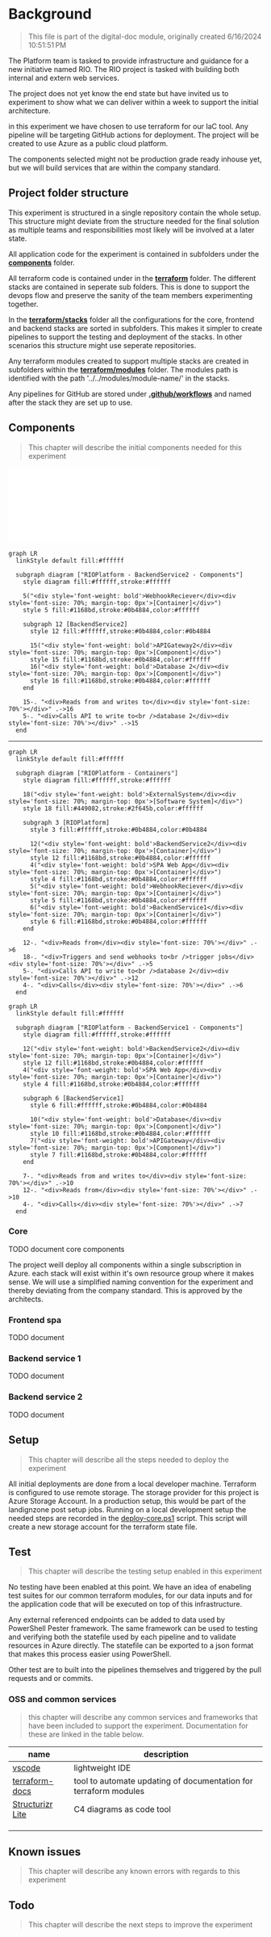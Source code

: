 # Background

> This file is part of the digital-doc module, originally created 6/16/2024 10:51:51 PM

The Platform team is tasked to provide infrastructure and guidance for a new initiative named RIO. The RIO project is tasked with building both internal and extern web services.

The project does not yet know the end state but have invited us to experiment to show what we can deliver within a week to support the initial architecture.

in this experiment we have chosen to use terraform for our IaC tool.
Any pipeline will be targeting GitHub actions for deployment.
The project will be created to use Azure as a public cloud platform.

The components selected might not be production grade ready inhouse yet, but we will build services that are within the company standard.

## Project folder structure

This experiment is structured in a single repository contain the whole setup. This structure might deviate from the structure needed for the final solution as multiple teams and responsibilities most likely will be involved at a later state.

All application code for the experiment is contained in subfolders under the [**components**](./components) folder.

All terraform code is contained under in the [**terraform**](./terraform) folder.
The different stacks are contained in seperate sub folders. This is done to support the devops flow and preserve the sanity of the team members experimenting together.

In the [**terraform/stacks**](./terraform/stacks/) folder all the configurations for the core, frontend and backend stacks are sorted in subfolders. This makes it simpler to create pipelines to support the testing and deployment of the stacks. In other scenarios this structure might use seperate repositories.

Any terraform modules created to support multiple stacks are created in subfolders within the [**terraform/modules**](./terraform/modules/) folder. The modules path is identified with the path '../../modules/module-name/' in the stacks.

Any pipelines for GitHub are stored under [**.github/workflows**](./.github/workflows/) and named after the stack they are set up to use.

## Components

> This chapter will describe the initial components needed for this experiment

![overview](./docs/mermaid/structurizr-Container-001.mmd)

```mermaid
graph LR
  linkStyle default fill:#ffffff

  subgraph diagram ["RIOPlatform - BackendService2 - Components"]
    style diagram fill:#ffffff,stroke:#ffffff

    5("<div style='font-weight: bold'>WebhookReciever</div><div style='font-size: 70%; margin-top: 0px'>[Container]</div>")
    style 5 fill:#1168bd,stroke:#0b4884,color:#ffffff

    subgraph 12 [BackendService2]
      style 12 fill:#ffffff,stroke:#0b4884,color:#0b4884

      15("<div style='font-weight: bold'>APIGateway2</div><div style='font-size: 70%; margin-top: 0px'>[Component]</div>")
      style 15 fill:#1168bd,stroke:#0b4884,color:#ffffff
      16("<div style='font-weight: bold'>Database 2</div><div style='font-size: 70%; margin-top: 0px'>[Component]</div>")
      style 16 fill:#1168bd,stroke:#0b4884,color:#ffffff
    end

    15-. "<div>Reads from and writes to</div><div style='font-size: 70%'></div>" .->16
    5-. "<div>Calls API to write to<br />database 2</div><div style='font-size: 70%'></div>" .->15
  end

```

----

```mermaid
graph LR
  linkStyle default fill:#ffffff

  subgraph diagram ["RIOPlatform - Containers"]
    style diagram fill:#ffffff,stroke:#ffffff

    18("<div style='font-weight: bold'>ExternalSystem</div><div style='font-size: 70%; margin-top: 0px'>[Software System]</div>")
    style 18 fill:#449082,stroke:#2f645b,color:#ffffff

    subgraph 3 [RIOPlatform]
      style 3 fill:#ffffff,stroke:#0b4884,color:#0b4884

      12("<div style='font-weight: bold'>BackendService2</div><div style='font-size: 70%; margin-top: 0px'>[Container]</div>")
      style 12 fill:#1168bd,stroke:#0b4884,color:#ffffff
      4("<div style='font-weight: bold'>SPA Web App</div><div style='font-size: 70%; margin-top: 0px'>[Container]</div>")
      style 4 fill:#1168bd,stroke:#0b4884,color:#ffffff
      5("<div style='font-weight: bold'>WebhookReciever</div><div style='font-size: 70%; margin-top: 0px'>[Container]</div>")
      style 5 fill:#1168bd,stroke:#0b4884,color:#ffffff
      6("<div style='font-weight: bold'>BackendService1</div><div style='font-size: 70%; margin-top: 0px'>[Container]</div>")
      style 6 fill:#1168bd,stroke:#0b4884,color:#ffffff
    end

    12-. "<div>Reads from</div><div style='font-size: 70%'></div>" .->6
    18-. "<div>Triggers and send webhooks to<br />trigger jobs</div><div style='font-size: 70%'></div>" .->5
    5-. "<div>Calls API to write to<br />database 2</div><div style='font-size: 70%'></div>" .->12
    4-. "<div>Calls</div><div style='font-size: 70%'></div>" .->6
  end
```

```mermaid
graph LR
  linkStyle default fill:#ffffff

  subgraph diagram ["RIOPlatform - BackendService1 - Components"]
    style diagram fill:#ffffff,stroke:#ffffff

    12("<div style='font-weight: bold'>BackendService2</div><div style='font-size: 70%; margin-top: 0px'>[Container]</div>")
    style 12 fill:#1168bd,stroke:#0b4884,color:#ffffff
    4("<div style='font-weight: bold'>SPA Web App</div><div style='font-size: 70%; margin-top: 0px'>[Container]</div>")
    style 4 fill:#1168bd,stroke:#0b4884,color:#ffffff

    subgraph 6 [BackendService1]
      style 6 fill:#ffffff,stroke:#0b4884,color:#0b4884

      10("<div style='font-weight: bold'>Database</div><div style='font-size: 70%; margin-top: 0px'>[Component]</div>")
      style 10 fill:#1168bd,stroke:#0b4884,color:#ffffff
      7("<div style='font-weight: bold'>APIGateway</div><div style='font-size: 70%; margin-top: 0px'>[Component]</div>")
      style 7 fill:#1168bd,stroke:#0b4884,color:#ffffff
    end

    7-. "<div>Reads from and writes to</div><div style='font-size: 70%'></div>" .->10
    12-. "<div>Reads from</div><div style='font-size: 70%'></div>" .->10
    4-. "<div>Calls</div><div style='font-size: 70%'></div>" .->7
  end

```

### Core

TODO document core components

The project weill deploy all components within a single subscription in Azure.
each stack will exist within it's own resource group where it makes sense. We will use a simplified naming convention for the experiment and thereby deviating from the company standard. This is approved by the architects.

### Frontend spa

TODO document

### Backend service 1

TODO document

### Backend service 2

TODO document

## Setup

> This chapter will describe all the steps needed to deploy the experiment

All initial deployments are done from a local developer machine.
Terraform is configured to use remote storage. The storage provider for this project is Azure Storage Account.
In a production setup, this would be part of the landignzone post setup jobs.
Running on a local development setup the needed steps are recorded in the [deploy-core.ps1](./terraform/scripts/deploy-core-ps1) script. This script will create a new storage account for the terraform state file.

## Test

> This chapter will describe the testing setup enabled in this experiment

No testing have been enabled at this point.
We have an idea of enabeling test suites for our common terraform modules, for our data inputs and for the application code that will be executed on top of this infrastructure.

Any external referenced endpoints can be added to data used by PowerShell Pester framework.
The same framework can be used to testing and verifying both the statefile used by each pipeline and to validate resources in Azure directly. The statefile can be exported to a json format that makes this process easier using PowerShell.

Other test are to built into the pipelines themselves and triggered by the pull requests and or commits.


### OSS and common services

> this chapter will describe any common services and frameworks that have been included to support the experiment. Documentation for these are linked in the table below.

| name | description |
| ---- | ----------- |
| [vscode](https://code.visualstudio.com) | lightweight IDE |
| [terraform-docs](https://terraform-docs.io/user-guide/introduction/) | tool to automate updating of documentation for terraform modules |
| [Structurizr Lite](https://docs.structurizr.com/lite) | C4 diagrams as code tool |
|     |      |
|     |      |
|     |      |

## Known issues

> This chapter will describe any known errors with regards to this experiment

## Todo

> This chapter will describe the next steps to improve the experiment
